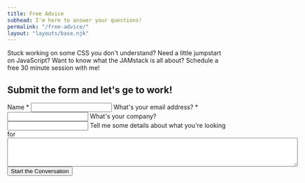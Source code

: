 ```yaml
---
title: Free Advice
subhead: I'm here to answer your questions!
permalink: "/free-advice/"
layout: "layouts/base.njk"
---
```


Stuck working on some CSS you don't understand? Need a little jumpstart on JavaScript? Want to know what the JAMstack is all about? Schedule a free 30 minute session with me!

## Submit the form and let's ge to work!

<form class="advice" netlify netlify-honeypot="bot_capture" name="advice" action="">
    <label for="full_name">Name *
    <input type="text" required name="full_name" id="full_name">
    </label>
    <label for="__replyto">What's your email address? *
    <input type="email" required name="__replyto" id="__replyto">
    </label>
    <label for="organization">What's your company?
    <input type="text" name="organization" id="organization">
    </label>
    <label for="message">Tell me some details about what you're looking for</label>
    <textarea id="message" name="message" rows="4" cols="80"></textarea>  
    <input type="hidden" name="page" id="page" value="{{ page.url }}">
    <div style="display: none;">
        <label for="bot_capture">Don't fill this out</label><input name="bot_capture" type="text">
    </div>
    <input type="submit" value="Start the Conversation">
</form>